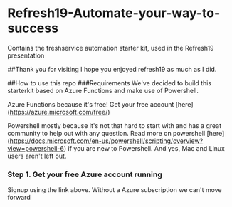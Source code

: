 # Refresh19-Automate-your-way-to-success
Contains the freshservice automation starter kit, used in the Refresh19 presentation

##Thank you for visiting
I hope you enjoyed refresh19 as much as I did.

##How to use this repo
###Requirements
We've decided to build this starterkit based on Azure Functions and make use of Powershell.

Azure Functions because it's free! 
Get your free account [here] (https://azure.microsoft.com/free/)

Powershell mostly because it's not that hard to start with and has a great community to help out with any question.
Read more on powershell [here] (https://docs.microsoft.com/en-us/powershell/scripting/overview?view=powershell-6) if you are new to Powershell. And yes, Mac and Linux users aren't left out. 

### Step 1. Get your free Azure account running
Signup using the link above. Without a Azure subscription we can't move forward